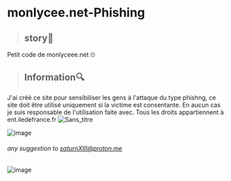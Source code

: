 # monlycee.net-Phishing
> ## story🎴 ## 
Petit code de monlyceee.net 🙄

> ## Information🔍 ##
J'ai créé ce site pour sensibiliser les gens à l'attaque du type phishng, ce site doit être utilisé uniquement si la victime est consentante. En aucun cas je suis responsable de l'utilisation faite avec. Tous les droits appartiennent à ent.iledefrance.fr
![Sans_titre](https://user-images.githubusercontent.com/110695125/215575049-12029839-fefe-42f3-a5d5-61abef3ba085.png)

![image](https://user-images.githubusercontent.com/110695125/215355381-5ab04db4-d39e-4f5b-b562-8daf913aca7a.png)



###### any suggestion to saturnXIII@proton.me #####
![image](https://user-images.githubusercontent.com/103066353/167156636-3eb61b59-4d15-4845-b534-db2e4321f745.png)

